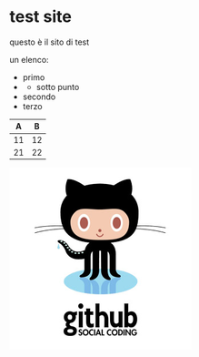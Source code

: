 # test site

questo è il sito di test

un elenco:
- primo
- - sotto punto
- secondo
- terzo

| A  | B  |
|---|---|
| 11  | 12  |
| 21  | 22  |

![GitHub image](img/github_image.jpg)